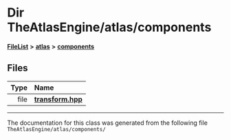 

# Dir TheAtlasEngine/atlas/components



[**FileList**](files.md) **>** [**atlas**](dir_1e6ffef027cfcf7ded3287660b505c9f.md) **>** [**components**](dir_7f5341bb8b9b7f96a10597da121f5884.md)












## Files

| Type | Name |
| ---: | :--- |
| file | [**transform.hpp**](transform_8hpp.md) <br> |



























































------------------------------
The documentation for this class was generated from the following file `TheAtlasEngine/atlas/components/`

